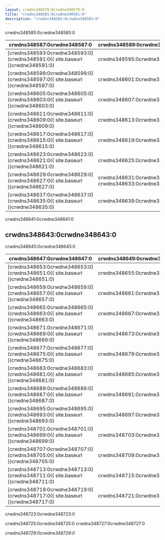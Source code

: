```yaml
---
layout: crwdns348579:0crwdne348579:0
title: "crwdns348581:0crwdne348581:0"
description: "crwdns348583:0crwdne348583:0"
---
```



crwdns348585:0crwdne348585:0

| crwdns348587:0crwdne348587:0                                                   | crwdns348589:0crwdne348589:0                              |
| ------------------------------------------------------------------------------ | --------------------------------------------------------- |
| [crwdns348593:0crwdne348593:0](crwdns348591:0{{ site.baseurl }}crwdne348591:0) | crwdns348595:0crwdne348595:0                              |
| [crwdns348599:0crwdne348599:0](crwdns348597:0{{ site.baseurl }}crwdne348597:0) | crwdns348601:0crwdne348601:0                              |
| [crwdns348605:0crwdne348605:0](crwdns348603:0{{ site.baseurl }}crwdne348603:0) | crwdns348607:0crwdne348607:0                              |
| [crwdns348611:0crwdne348611:0](crwdns348609:0{{ site.baseurl }}crwdne348609:0) | crwdns348613:0crwdne348613:0                              |
| [crwdns348617:0crwdne348617:0](crwdns348615:0{{ site.baseurl }}crwdne348615:0) | crwdns348619:0crwdne348619:0                              |
| [crwdns348623:0crwdne348623:0](crwdns348621:0{{ site.baseurl }}crwdne348621:0) | crwdns348625:0crwdne348625:0                              |
| [crwdns348629:0crwdne348629:0](crwdns348627:0{{ site.baseurl }}crwdne348627:0) | crwdns348631:0crwdne348631:0 crwdns348633:0crwdne348633:0 |
| [crwdns348637:0crwdne348637:0](crwdns348635:0{{ site.baseurl }}crwdne348635:0) | crwdns348639:0crwdne348639:0                              |
crwdns348641:0crwdne348641:0

## crwdns348643:0crwdne348643:0

crwdns348645:0crwdne348645:0

| crwdns348647:0crwdne348647:0                                                   | crwdns348649:0crwdne348649:0 |
| ------------------------------------------------------------------------------ | ---------------------------- |
| [crwdns348653:0crwdne348653:0](crwdns348651:0{{ site.baseurl }}crwdne348651:0) | crwdns348655:0crwdne348655:0 |
| [crwdns348659:0crwdne348659:0](crwdns348657:0{{ site.baseurl }}crwdne348657:0) | crwdns348661:0crwdne348661:0 |
| [crwdns348665:0crwdne348665:0](crwdns348663:0{{ site.baseurl }}crwdne348663:0) | crwdns348667:0crwdne348667:0 |
| [crwdns348671:0crwdne348671:0](crwdns348669:0{{ site.baseurl }}crwdne348669:0) | crwdns348673:0crwdne348673:0 |
| [crwdns348677:0crwdne348677:0](crwdns348675:0{{ site.baseurl }}crwdne348675:0) | crwdns348679:0crwdne348679:0 |
| [crwdns348683:0crwdne348683:0](crwdns348681:0{{ site.baseurl }}crwdne348681:0) | crwdns348685:0crwdne348685:0 |
| [crwdns348689:0crwdne348689:0](crwdns348687:0{{ site.baseurl }}crwdne348687:0) | crwdns348691:0crwdne348691:0 |
| [crwdns348695:0crwdne348695:0](crwdns348693:0{{ site.baseurl }}crwdne348693:0) | crwdns348697:0crwdne348697:0 |
| [crwdns348701:0crwdne348701:0](crwdns348699:0{{ site.baseurl }}crwdne348699:0) | crwdns348703:0crwdne348703:0 |
| [crwdns348707:0crwdne348707:0](crwdns348705:0{{ site.baseurl }}crwdne348705:0) | crwdns348709:0crwdne348709:0 |
| [crwdns348713:0crwdne348713:0](crwdns348711:0{{ site.baseurl }}crwdne348711:0) | crwdns348715:0crwdne348715:0 |
| [crwdns348719:0crwdne348719:0](crwdns348717:0{{ site.baseurl }}crwdne348717:0) | crwdns348721:0crwdne348721:0 |
crwdns348723:0crwdne348723:0

crwdns348725:0crwdne348725:0 crwdns348727:0crwdne348727:0

_crwdns348729:0crwdne348729:0_
